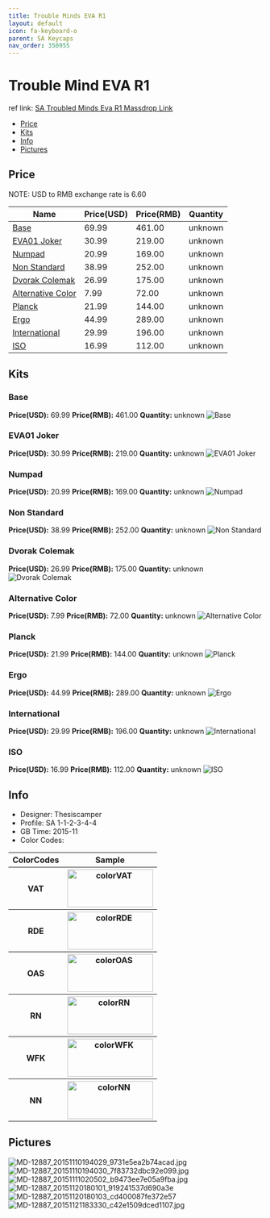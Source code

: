 ```yaml
---
title: Trouble Minds EVA R1
layout: default
icon: fa-keyboard-o
parent: SA Keycaps
nav_order: 350955
---
```


# Trouble Mind EVA R1

ref link: [SA Troubled Minds Eva R1 Massdrop Link](https://www.massdrop.com/buy/troubled-minds-sa-keycap-set)

* [Price](#price)
* [Kits](#kits)
* [Info](#info)
* [Pictures](#pictures)

## Price

NOTE: USD to RMB exchange rate is 6.60

| Name          | Price(USD)    | Price(RMB)  | Quantity |
| ------------- | ------------- | ----------- | -------- |
|[Base](#base)|69.99|461.00|unknown|
|[EVA01 Joker](#eva01-joker)|30.99|219.00|unknown|
|[Numpad](#numpad)|20.99|169.00|unknown|
|[Non Standard](#non-standard)|38.99|252.00|unknown|
|[Dvorak Colemak](#dvorak-colemak)|26.99|175.00|unknown|
|[Alternative Color](#alternative-color)|7.99|72.00|unknown|
|[Planck](#planck)|21.99|144.00|unknown|
|[Ergo](#ergo)|44.99|289.00|unknown|
|[International](#international)|29.99|196.00|unknown|
|[ISO](#iso)|16.99|112.00|unknown|

## Kits
### Base
**Price(USD):** 69.99    **Price(RMB):** 461.00    **Quantity:** unknown
<img src="{{ 'assets/images/sa-keycaps/evar1/kits_pics/base.jpg' | relative_url }}" alt="Base" class="image featured">

### EVA01 Joker
**Price(USD):** 30.99    **Price(RMB):** 219.00    **Quantity:** unknown
<img src="{{ 'assets/images/sa-keycaps/evar1/kits_pics/eva01joker.jpg' | relative_url }}" alt="EVA01 Joker" class="image featured">

### Numpad
**Price(USD):** 20.99    **Price(RMB):** 169.00    **Quantity:** unknown
<img src="{{ 'assets/images/sa-keycaps/evar1/kits_pics/numpad.png' | relative_url }}" alt="Numpad" class="image featured">

### Non Standard
**Price(USD):** 38.99    **Price(RMB):** 252.00    **Quantity:** unknown
<img src="{{ 'assets/images/sa-keycaps/evar1/kits_pics/nonstandard.jpg' | relative_url }}" alt="Non Standard" class="image featured">

### Dvorak Colemak
**Price(USD):** 26.99    **Price(RMB):** 175.00    **Quantity:** unknown
<img src="{{ 'assets/images/sa-keycaps/evar1/kits_pics/dvorakcolemak.jpg' | relative_url }}" alt="Dvorak Colemak" class="image featured">

### Alternative Color
**Price(USD):** 7.99    **Price(RMB):** 72.00    **Quantity:** unknown
<img src="{{ 'assets/images/sa-keycaps/evar1/kits_pics/alternativecolor.jpg' | relative_url }}" alt="Alternative Color" class="image featured">

### Planck
**Price(USD):** 21.99    **Price(RMB):** 144.00    **Quantity:** unknown
<img src="{{ 'assets/images/sa-keycaps/evar1/kits_pics/planck.jpg' | relative_url }}" alt="Planck" class="image featured">

### Ergo
**Price(USD):** 44.99    **Price(RMB):** 289.00    **Quantity:** unknown
<img src="{{ 'assets/images/sa-keycaps/evar1/kits_pics/ergo.jpg' | relative_url }}" alt="Ergo" class="image featured">

### International
**Price(USD):** 29.99    **Price(RMB):** 196.00    **Quantity:** unknown
<img src="{{ 'assets/images/sa-keycaps/evar1/kits_pics/international.png' | relative_url }}" alt="International" class="image featured">

### ISO
**Price(USD):** 16.99    **Price(RMB):** 112.00    **Quantity:** unknown
<img src="{{ 'assets/images/sa-keycaps/evar1/kits_pics/iso.png' | relative_url }}" alt="ISO" class="image featured">

## Info
* Designer: Thesiscamper 
* Profile: SA 1-1-2-3-4-4
* GB Time: 2015-11
* Color Codes:  
<table style="width:100%">
  <tr>
    <th>ColorCodes</th>
    <th>Sample</th>
  </tr>
  <tr>
    <th>VAT</th>
    <th><img src="{{ 'assets/images/sa-keycaps/SP_ColorCodes/abs/SP_Abs_ColorCodes_VAT.png' | relative_url }}" alt="colorVAT" height="75" width="170"></th>
  </tr>
  <tr>
    <th>RDE</th>
    <th><img src="{{ 'assets/images/sa-keycaps/SP_ColorCodes/abs/SP_Abs_ColorCodes_RDE.png' | relative_url }}" alt="colorRDE" height="75" width="170"></th>
  </tr>
  <tr>
    <th>OAS</th>
    <th><img src="{{ 'assets/images/sa-keycaps/SP_ColorCodes/abs/SP_Abs_ColorCodes_OAS.png' | relative_url }}" alt="colorOAS" height="75" width="170"></th>
  </tr>
  <tr>
    <th>RN</th>
    <th><img src="{{ 'assets/images/sa-keycaps/SP_ColorCodes/abs/SP_Abs_ColorCodes_RN.png' | relative_url }}" alt="colorRN" height="75" width="170"></th>
  </tr>
  <tr>
    <th>WFK</th>
    <th><img src="{{ 'assets/images/sa-keycaps/SP_ColorCodes/abs/SP_Abs_ColorCodes_WFK.png' | relative_url }}" alt="colorWFK" height="75" width="170"></th>
  </tr>
  <tr>
    <th>NN</th>
    <th><img src="{{ 'assets/images/sa-keycaps/SP_ColorCodes/abs/SP_Abs_ColorCodes_NN.png' | relative_url }}" alt="colorNN" height="75" width="170"></th>
  </tr>
</table>

## Pictures
<img src="{{ 'assets/images/sa-keycaps/evar1/rendering_pics/MD-12887_20151110194029_9731e5ea2b74acad.jpg' | relative_url }}" alt="MD-12887_20151110194029_9731e5ea2b74acad.jpg" class="image featured">
<img src="{{ 'assets/images/sa-keycaps/evar1/rendering_pics/MD-12887_20151110194030_7f83732dbc92e099.jpg' | relative_url }}" alt="MD-12887_20151110194030_7f83732dbc92e099.jpg" class="image featured">
<img src="{{ 'assets/images/sa-keycaps/evar1/rendering_pics/MD-12887_20151111020502_b9473ee7e05a9fba.jpg' | relative_url }}" alt="MD-12887_20151111020502_b9473ee7e05a9fba.jpg" class="image featured">
<img src="{{ 'assets/images/sa-keycaps/evar1/rendering_pics/MD-12887_20151120180101_919241537d690a3e.png' | relative_url }}" alt="MD-12887_20151120180101_919241537d690a3e" class="image featured">
<img src="{{ 'assets/images/sa-keycaps/evar1/rendering_pics/MD-12887_20151120180103_cd400087fe372e57.png' | relative_url }}" alt="MD-12887_20151120180103_cd400087fe372e57" class="image featured">
<img src="{{ 'assets/images/sa-keycaps/evar1/rendering_pics/MD-12887_20151121183330_c42e1509dced1107.jpg' | relative_url }}" alt="MD-12887_20151121183330_c42e1509dced1107.jpg" class="image featured">

